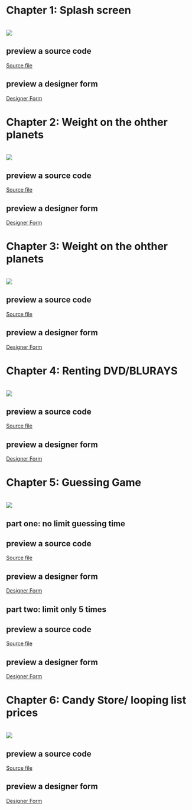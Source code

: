 
<h1> Chapter 1: Splash screen </h1>
<br> 
<img src="https://raw.githubusercontent.com/momokojung01/Visual-Basic-Classwork-/master/HomeworkChap01/Characters/PicChap01.PNG">
<h2> preview a source code </h2>
<a href="https://github.com/momokojung01/Visual-Basic-Classwork-/blob/master/HomeworkChap01/Characters/Characters/RKMainForm.vb"> Source file </a>
<h2> preview a designer form </h2>
<a href="https://github.com/momokojung01/Visual-Basic-Classwork-/blob/master/HomeworkChap01/Characters/Characters/RKMainForm.Designer.vb"> Designer Form </a>
<h1> Chapter 2: Weight on the ohther planets </h1>
<br> 
<img src="https://raw.githubusercontent.com/momokojung01/Visual-Basic-Classwork-/master/HomeworkChap02/HW02/Planets.PNG">
<h2> preview a source code </h2>
<a href="https://github.com/momokojung01/Visual-Basic-Classwork-/blob/master/HomeworkChap02/HW02/RKMain%20Form.vb"> Source file </a>
<h2> preview a designer form </h2>
<a href="https://github.com/momokojung01/Visual-Basic-Classwork-/blob/master/HomeworkChap02/HW02/RKMain%20Form.Designer.vb"> Designer Form </a>
<h1> Chapter 3: Weight on the ohther planets </h1>
<br> 
<img src="https://github.com/momokojung01/Visual-Basic-Classwork-/blob/master/HomeworkChap03/Van/HW03Up/RentAVan.PNG">
<h2> preview a source code </h2>
<a href="https://github.com/momokojung01/Visual-Basic-Classwork-/blob/master/HomeworkChap03/Van/HW03Up/RKMain%20Form.vb"> Source file </a>
<h2> preview a designer form </h2>
<a href="https://github.com/momokojung01/Visual-Basic-Classwork-/blob/master/HomeworkChap03/Van/HW03Up/RKMain%20Form.Designer.vb"> Designer Form </a>
<h1> Chapter 4: Renting DVD/BLURAYS </h1>
<br> 
<img src="https://raw.githubusercontent.com/momokojung01/Visual-Basic-Classwork-/master/HomeworkChap04/Dahlia.png">
<h2> preview a source code </h2>
<a href="https://github.com/momokojung01/Visual-Basic-Classwork-/blob/master/HomeworkChap04/RKMain%20Form.vb"> Source file </a>
<h2> preview a designer form </h2>
<a href="https://github.com/momokojung01/Visual-Basic-Classwork-/blob/master/HomeworkChap04/RKMain%20Form.Designer.vb"> Designer Form </a>
<h1> Chapter 5: Guessing Game </h1>
<br> 
<img src="https://raw.githubusercontent.com/momokojung01/Visual-Basic-Classwork-/master/HomeworkChap05/PicGuessingGame.PNG">
<h2> part one: no limit guessing time </h2>
<h2> preview a source code </h2>
<a href="https://github.com/momokojung01/Visual-Basic-Classwork-/blob/master/HomeworkChap05/RKEx05Main%20Form.vb"> Source file </a>
<h2> preview a designer form </h2>
<a href="https://github.com/momokojung01/Visual-Basic-Classwork-/blob/master/HomeworkChap05/RKEx06Main%20Form.Designer.vb"> Designer Form </a>
<h2> part two: limit only 5 times </h2>
<h2> preview a source code </h2>
<a href="https://github.com/momokojung01/Visual-Basic-Classwork-/blob/master/HomeworkChap05/RKEx06Main%20Form.vb"> Source file </a>
<h2> preview a designer form </h2>
<a href="https://github.com/momokojung01/Visual-Basic-Classwork-/blob/master/HomeworkChap05/RKEx06Main%20Form.Designer.vb"> Designer Form </a>
<h1> Chapter 6: Candy Store/ looping list prices </h1>
<br> 
<img src="https://raw.githubusercontent.com/momokojung01/Visual-Basic-Classwork-/master/HomeworkChap06/PicBarclayCandies.PNG">
<h2> preview a source code </h2>
<a href="https://github.com/momokojung01/Visual-Basic-Classwork-/blob/master/HomeworkChap06/RKMain%20Form06.vb"> Source file </a>
<h2> preview a designer form </h2>
<a href="https://github.com/momokojung01/Visual-Basic-Classwork-/blob/master/HomeworkChap06/RKMain%20Form06.Designer.vb"> 
Designer Form </a>
